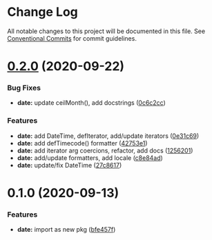 # Change Log

All notable changes to this project will be documented in this file.
See [Conventional Commits](https://conventionalcommits.org) for commit guidelines.

# [0.2.0](https://github.com/thi-ng/umbrella/compare/@thi.ng/date@0.1.0...@thi.ng/date@0.2.0) (2020-09-22)


### Bug Fixes

* **date:** update ceilMonth(), add docstrings ([0c6c2cc](https://github.com/thi-ng/umbrella/commit/0c6c2cc8d75c7f89be14acec098c865d5b518f20))


### Features

* **date:** add DateTime, defIterator, add/update iterators ([0e31c69](https://github.com/thi-ng/umbrella/commit/0e31c69942c2b88df9239a13051f158efe7fc38c))
* **date:** add defTimecode() formatter ([42753e1](https://github.com/thi-ng/umbrella/commit/42753e1e53e1c4af02928e6a6158f4e3be4f2e3a))
* **date:** add iterator arg coercions, refactor, add docs ([1256201](https://github.com/thi-ng/umbrella/commit/1256201c20e4cd01e4f7e0a1d2fbc9a163a96ac4))
* **date:** add/update formatters, add locale ([c8e84ad](https://github.com/thi-ng/umbrella/commit/c8e84ad2f2d7cfaa94684fd3873d55714eab88e7))
* **date:** update/fix DateTime ([27c8617](https://github.com/thi-ng/umbrella/commit/27c8617be90153abea3098ef4120e348fac4934b))





# 0.1.0 (2020-09-13)


### Features

* **date:** import as new pkg ([bfe457f](https://github.com/thi-ng/umbrella/commit/bfe457ffeb0c8ba1adc470d8ca0d9667863676f6))
